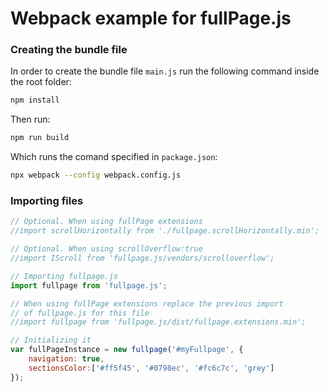 # Webpack example for fullPage.js

### Creating the bundle file

In order to create the bundle file `main.js` run the following command inside the root folder:

```sh
npm install
```

Then run:
```sh
npm run build
```

Which runs the comand specified in `package.json`:

```sh
npx webpack --config webpack.config.js
```

### Importing files

```javascript
// Optional. When using fullPage extensions
//import scrollHorizontally from './fullpage.scrollHorizontally.min';

// Optional. When using scrollOverflow:true
//import IScroll from 'fullpage.js/vendors/scrolloverflow';

// Importing fullpage.js
import fullpage from 'fullpage.js';

// When using fullPage extensions replace the previous import
// of fullpage.js for this file
//import fullpage from 'fullpage.js/dist/fullpage.extensions.min';

// Initializing it
var fullPageInstance = new fullpage('#myFullpage', {
    navigation: true,
    sectionsColor:['#ff5f45', '#0798ec', '#fc6c7c', 'grey']
});
```
